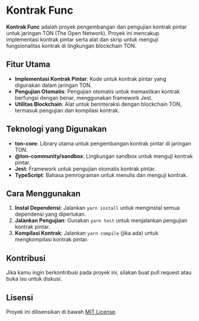 # Kontrak Func

**Kontrak Func** adalah proyek pengembangan dan pengujian kontrak pintar untuk jaringan TON (The Open Network). Proyek ini mencakup implementasi kontrak pintar serta alat dan skrip untuk menguji fungsionalitas kontrak di lingkungan blockchain TON.

## Fitur Utama

- **Implementasi Kontrak Pintar**: Kode untuk kontrak pintar yang digunakan dalam jaringan TON.
- **Pengujian Otomatis**: Pengujian otomatis untuk memastikan kontrak berfungsi dengan benar, menggunakan framework Jest.
- **Utilitas Blockchain**: Alat untuk berinteraksi dengan blockchain TON, termasuk pengujian dan kompilasi kontrak.

## Teknologi yang Digunakan

- **ton-core**: Library utama untuk pengembangan kontrak pintar di jaringan TON.
- **@ton-community/sandbox**: Lingkungan sandbox untuk menguji kontrak pintar.
- **Jest**: Framework untuk pengujian otomatis kontrak pintar.
- **TypeScript**: Bahasa pemrograman untuk menulis dan menguji kontrak.

## Cara Menggunakan

1. **Instal Dependensi**: Jalankan `yarn install` untuk menginstal semua dependensi yang diperlukan.
2. **Jalankan Pengujian**: Gunakan `yarn test` untuk menjalankan pengujian kontrak pintar.
3. **Kompilasi Kontrak**: Jalankan `yarn compile` (jika ada) untuk mengkompilasi kontrak pintar.

## Kontribusi

Jika kamu ingin berkontribusi pada proyek ini, silakan buat pull request atau buka isu untuk diskusi.

## Lisensi

Proyek ini dilisensikan di bawah [MIT License](LICENSE).
